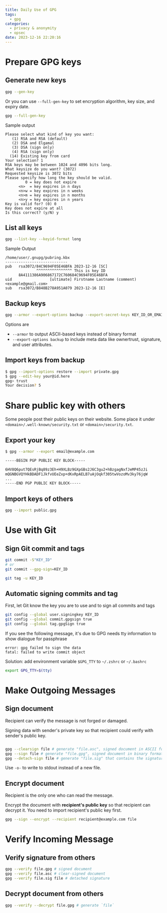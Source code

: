 ```yaml
---
title: Daily Use of GPG
tags:
  - gpg
categories:
  - privacy & anonymity
  - opsec
date: 2023-12-16 22:20:16
---
```



# Prepare GPG keys 

## Generate new keys
```sh
gpg --gen-key
```

Or you can use `--full-gen-key` to set encryption algorithm, key size, and expiry date.

```sh
gpg --full-gen-key 
```

Sample output

```text
Please select what kind of key you want:
   (1) RSA and RSA (default)
   (2) DSA and Elgamal
   (3) DSA (sign only)
   (4) RSA (sign only)
  (14) Existing key from card
Your selection? 1
RSA keys may be between 1024 and 4096 bits long.
What keysize do you want? (3072)
Requested keysize is 3072 bits
Please specify how long the key should be valid.
         0 = key does not expire
      <n>  = key expires in n days
      <n>w = key expires in n weeks
      <n>m = key expires in n months
      <n>y = key expires in n years
Key is valid for? (0) 0
Key does not expire at all
Is this correct? (y/N) y
```

## List all keys 

```sh
gpg --list-key --keyid-format long
```

Sample Output
```text
/home/user/.gnupg/pubring.kbx
----------------------------
pub   rsa3072/84C9694F05E46BFA 2023-12-16 [SC]
              ^^^^^^^^^^^^^^^^ This is key ID
      8A4111386A906867172C760684C9694F05E46BFA
uid                 [ultimate] Firstname Lastname (comment) <example@gmail.com>
sub   rsa3072/B848B278A951A079 2023-12-16 [E]
```

## Backup keys 

```sh
gpg --armor --export-options backup --export-secret-keys KEY_ID_OR_EMAIL > private.gpg 
```

Options are 

- `--armor` to output ASCII-based keys instead of binary format
- `--export-options backup` to include meta data like ownertrust, signature, and user attributes.

## Import keys from backup

```sh
$ gpg --import-options restore --import private.gpg
$ gpg --edit-key your@id.here
gpg> trust
Your decision? 5
```

# Share public key with others


Some people post their public keys on their website. Some place it under `<domain>/.well-known/security.txt` or `<domain>/security.txt`.

## Export your key


```sh
$ gpg --armor --export email@example.com

-----BEGIN PGP PUBLIC KEY BLOCK-----

6HV8Q6put7QEsRjBq89z3Eh+H9XLBz9GXpGBs2J6C3gu2+hBzgagNxfJeMP45zJi
mQGNBGVQYHkBDADF1JkfvUEeZxp+dKxRpAELB7uAjOqkf305twVozoMv3ky76jqW
...
-----END PGP PUBLIC KEY BLOCK-----
```

## Import keys of others

```sh 
gpg --import public.gpg
```

# Use with Git

## Sign Git commit and tags

```sh
git commit -S"KEY_ID"
# or 
git commit --gpg-sign=KEY_ID

git tag -u KEY_ID
```

## Automatic signing commits and tag

First, let Git know the key you are to use and to sign all commits and tags
```sh
git config --global user.signingkey KEY_ID
git config --global commit.gpgsign true 
git config --global tag.gpgSign true
```

If you see the following message, it's due to GPG needs tty information to show dialogue for passphrase
```text
error: gpg failed to sign the data
fatal: failed to write commit object
```

Solution: add environment variable `$GPG_TTY` to `~/.zshrc` or `~/.bashrc`
```sh
export GPG_TTY=$(tty)
```


# Make Outgoing Messages

## Sign document
Recipient can verify the message is not forged or damaged. 

Signing data with sender's private key so that recipient could verify with sender's public key. 

```sh

gpg --clearsign file # generate "file.asc", signed document in ASCII format.
gpg --sign file # generate "file.gpg", signed document in binary format.
gpg --detach-sign file # generate "file.sig" that contains the signature only.

```

Use `-o-` to write to stdout instead of a new file.


## Encrypt document
Recipient is the only one who can read the message.

Encrypt the document with **recipient's public key** so that recipient can decrypt it. You need to import recipient's public key first.

```sh
gpg --sign --encrypt --recipient recipient@example.com file
```

# Verify Incoming Message 

## Verify signature from others 

```sh
gpg --verify file.gpg # signed document
gpg --verify file.asc # clear-signed document
gpg --verify file.sig file # detached signature
```

## Decrypt document from others

```sh
gpg --verify --decrypt file.gpg # generate `file`
```